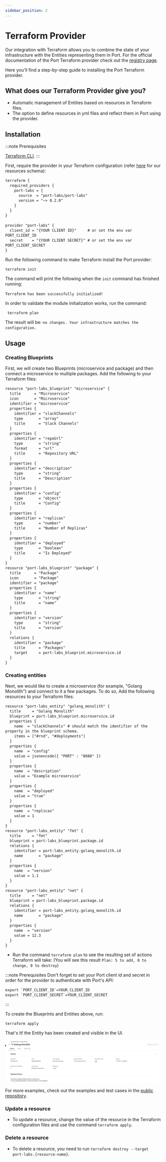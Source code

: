 ```yaml
---
sidebar_position: 2
---
```


# Terraform Provider

Our integration with Terraform allows you to combine the state of your infrastructure with the Entities representing them in Port. For the official documentation of the Port Terraform provider check out the [registry page](https://registry.terraform.io/providers/port-labs/port-labs/).

Here you'll find a step-by-step guide to installing the Port Terraform provider.

## What does our Terraform Provider give you?

- Automatic management of Entities based on resources in Terraform files.
- The option to define resources in yml files and reflect them in Port using the provider.

## Installation

:::note Prerequisites

[Terraform CLI](https://learn.hashicorp.com/tutorials/terraform/install-cli).
:::

First, require the provider in your Terraform configuration (refer [here](https://registry.terraform.io/providers/port-labs/port-labs/latest/docs/resources/entity) for our resources schema):

```hcl
terraform {
  required_providers {
    port-labs = {
      source  = "port-labs/port-labs"
      version = "~> 0.2.0"
    }
  }
}

provider "port-labs" {
  client_id = "{YOUR CLIENT ID}"     # or set the env var PORT_CLIENT_ID
  secret    = "{YOUR CLIENT SECRET}" # or set the env var PORT_CLIENT_SECRET
}
```

Run the following command to make Terraform install the Port provider:

```shell
terraform init
```

The command will print the following when the `init` command has finished running:

`Terraform has been successfully initialized!`

In order to validate the module initialization works, run the command:

```shell
 terraform plan
```

The result will be: `no changes. Your infrastructure matches the configuration.`

## Usage

### Creating Blueprints

First, we will create two Blueprints (microservice and package) and then connect a microservice to multiple packages. Add the following to your Terraform files:

```hcl
resource "port-labs_blueprint" "microservice" {
  title      = "Microservice"
  icon       = "Microservice"
  identifier = "microservice"
  properties {
    identifier = "slackChannels"
    type       = "array"
    title      = "Slack Channels"
  }
  properties {
    identifier = "repoUrl"
    type       = "string"
    format     = "url"
    title      = "Repository URL"
  }
  properties {
    identifier = "description"
    type       = "string"
    title      = "Description"
  }
  properties {
    identifier = "config"
    type       = "object"
    title      = "Config"
  }
  properties {
    identifier = "replicas"
    type       = "number"
    title      = "Number of Replicas"
  }
  properties {
    identifier = "deployed"
    type       = "boolean"
    title      = "Is Deployed"
  }
}
resource "port-labs_blueprint" "package" {
  title      = "Package"
  icon       = "Package"
  identifier = "package"
  properties {
    identifier = "name"
    type       = "string"
    title      = "name"
  }
  properties {
    identifier = "version"
    type       = "string"
    title      = "version"
  }
  relations {
    identifier = "package"
    title      = "Packages"
    target     = port-labs_blueprint.microservice.id
  }
}
```

### Creating entities

Next, we would like to create a microservice (for example, "Golang Monolith") and connect to it a few packages. To do so, Add the following resources to your Terraform files:

```hcl
resource "port-labs_entity" "golang_monolith" {
  title     = "Golang Monolith"
  blueprint = port-labs_blueprint.microservice.id
  properties {
    name  = "slackChannels" # should match the identifier of the property in the blueprint schema.
    items = ["#rnd", "#deployments"]
  }
  properties {
    name  = "config"
    value = jsonencode({ "PORT" : "8080" })
  }
  properties {
    name  = "description"
    value = "Example microservice"
  }
  properties {
    name  = "deployed"
    value = "true"
  }
  properties {
    name  = "replicas"
    value = 1
  }
}
resource "port-labs_entity" "fmt" {
  title     = "fmt"
  blueprint = port-labs_blueprint.package.id
  relations {
    identifier = port-labs_entity.golang_monolith.id
    name       = "package"
  }
  properties {
    name  = "version"
    value = 1.1
  }
}
resource "port-labs_entity" "net" {
  title     = "net"
  blueprint = port-labs_blueprint.package.id
  relations {
    identifier = port-labs_entity.golang_monolith.id
    name       = "package"
  }
  properties {
    name  = "version"
    value = 12.3
  }
}
```

- Run the command `terraform plan` to see the resulting set of actions Terraform will take: (You will see this result `Plan: 5 to add, 0 to change, 0 to destroy`)

:::note Prerequisites
Don't forget to set your Port client id and secret in order for the provider to authenticate with Port's API:

```shell
export `PORT_CLIENT_ID`=YOUR_CLIENT_ID
export `PORT_CLIENT_SECRET`=YOUR_CLIENT_SECRET
```

:::

To create the Blueprints and Entities above, run:

```shell
terraform apply
```

That's it! the Entity has been created and visible in the UI.

![Entities](../../static/img/integrations/terraform-provider/Entities.png)

For more examples, check out the examples and test cases in the [public repository](https://github.com/port-labs/terraform-provider-port).

### Update a resource

- To update a resource, change the value of the resource in the Terraform configuration files and use the command `terraform apply`.

### Delete a resource

- To delete a resource, you need to run `terraform destroy --target port-labs.{resource-name}`.
